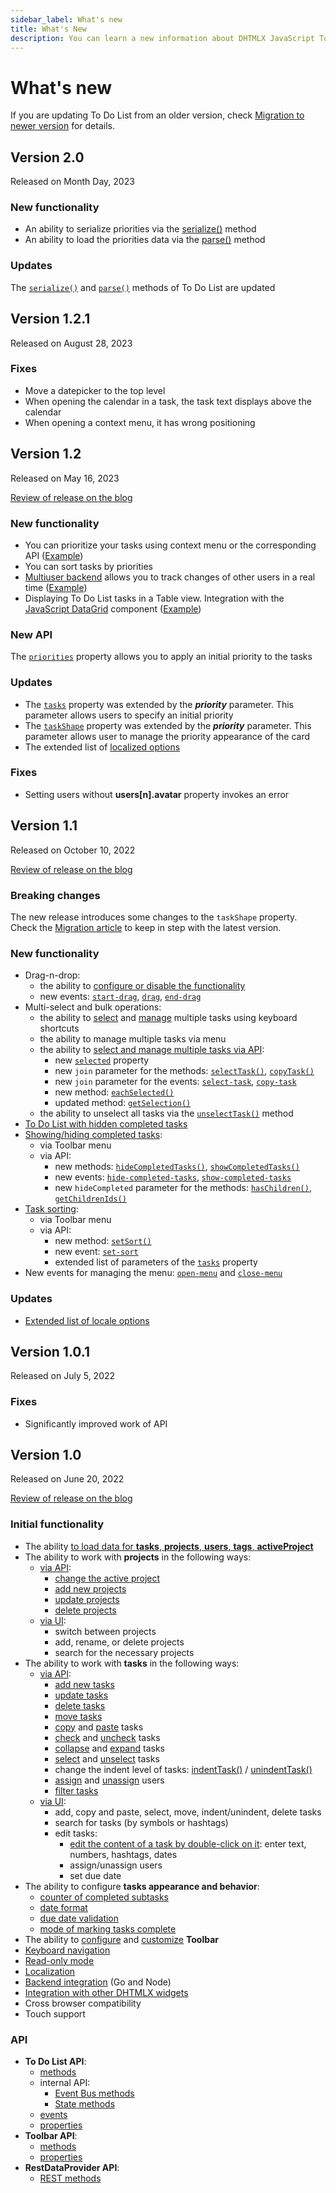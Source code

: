 ```yaml
---
sidebar_label: What's new
title: What's New
description: You can learn a new information about DHTMLX JavaScript To Do List library. Browse developer guides and API reference, try out code examples and live demos, and download a free 30-day evaluation version of DHTMLX To Do List.
---
```


# What's new

If you are updating To Do List from an older version, check [Migration to newer version](migration.md) for details.

## Version 2.0

Released on Month Day, 2023

### New functionality

- An ability to serialize priorities via the [serialize()](../api/methods/serialize_method) method
- An ability to load the priorities data via the [parse()](../api/methods/parse_method) method

### Updates

The [`serialize()`](../api/methods/serialize_method) and [`parse()`](../api/methods/parse_method) methods of To Do List are updated

## Version 1.2.1

Released on August 28, 2023

### Fixes

- Move a datepicker to the top level
- When opening the calendar in a task, the task text displays above the calendar
- When opening a context menu, it has wrong positioning

## Version 1.2

Released on May 16, 2023

[Review of release on the blog](https://dhtmlx.com/blog/dhtmlx-to-do-list-1-2/)

### New functionality

- You can prioritize your tasks using context menu or the corresponding API ([Example](https://snippet.dhtmlx.com/5cymicwt))
- You can sort tasks by priorities
- [Multiuser backend](../guides/working_with_server/#multiuser-backend) allows you to track changes of other users in a real time ([Example](https://snippet.dhtmlx.com/82ayq2lk))
- Displaying To Do List tasks in a Table view. Integration with the [JavaScript DataGrid](https://dhtmlx.com/docs/products/dhtmlxGrid/) component ([Example](https://snippet.dhtmlx.com/e97idjs8))

### New API

The [`priorities`](../api/configs/priorities_config) property allows you to apply an initial priority to the tasks

### Updates

- The [`tasks`](../api/configs/tasks_config) property was extended by the ***priority*** parameter. This parameter allows users to specify an initial priority
- The [`taskShape`](../api/configs/taskshape_config) property was extended by the ***priority*** parameter. This parameter allows user to manage the priority appearance of the card
- The extended list of [localized options](guides/localization.md)
### Fixes

- Setting users without **users[n].avatar** property invokes an error

## Version 1.1

Released on October 10, 2022

[Review of release on the blog](https://dhtmlx.com/blog/dhtmlx-to-do-list-1-1/)

### Breaking changes

The new release introduces some changes to the `taskShape` property. Check the [Migration article](migration.md#10---11) to keep in step with the latest version.

### New functionality

- Drag-n-drop:
    - the ability to [configure or disable the functionality](guides/configuration.md#drag-n-drop)
    - new events: [`start-drag`](api/events/startdrag_event.md), [`drag`](api/events/drag_event.md), [`end-drag`](api/events/enddrag_event.md)
- Multi-select and bulk operations:
    - the ability to [select](../#selecting-multiple-tasks) and [manage](../#managing-multiple-tasks) multiple tasks using keyboard shortcuts
    - the ability to manage multiple tasks via menu
    - the ability to [select and manage multiple tasks via API](guides/multiselection.md):
        - new [`selected`](api/configs/selected_config.md) property
        - new `join` parameter for the methods: [`selectTask()`](api/methods/selecttask_method.md), [`copyTask()`](api/methods/copytask_method.md)
        - new `join` parameter for the events: [`select-task`](api/events/selecttask_event.md), [`copy-task`](api/events/copytask_event.md)
        - new method: [`eachSelected()`](api/methods/eachselected_method.md)
        - updated method: [`getSelection()`](api/methods/getselection_method.md) 
    - the ability to unselect all tasks via the [`unselectTask()`](api/methods/unselecttask_method.md) method
- [To Do List with hidden completed tasks](guides/hide_completed_tasks.md#initial-mode)
- [Showing/hiding completed tasks](guides/hide_completed_tasks.md#switching-between-modes):
    - via Toolbar menu
    - via API:
        - new methods: [`hideCompletedTasks()`](api/methods/hidecompletedtasks_method.md), [`showCompletedTasks()`](api/methods/showcompletedtasks_method.md)
        - new events: [`hide-completed-tasks`](api/events/hidecompletedtasks_event.md), [`show-completed-tasks`](api/events/showcompletedtasks_event.md)
        - new `hideCompleted` parameter for the methods: [`hasChildren()`](api/methods/haschildren_method.md), [`getChildrenIds()`](api/methods/getchildrenids_method.md)
- [Task sorting](guides/sorting_filtering_tasks.md#sorting-tasks):
    - via Toolbar menu
    - via API:
        - new method: [`setSort()`](api/methods/setsort_method.md)
        - new event: [`set-sort`](api/events/setsort_event.md)
        - extended list of parameters of the [`tasks`](api/configs/tasks_config.md) property
- New events for managing the menu: [`open-menu`](api/events/openmenu_event.md) and [`close-menu`](api/events/closemenu_event.md)

### Updates

- [Extended list of locale options](guides/localization.md)

## Version 1.0.1

Released on July 5, 2022

### Fixes

- Significantly improved work of API

## Version 1.0

Released on June 20, 2022

[Review of release on the blog](https://dhtmlx.com/blog/dhtmlx-list-1-0-advanced-task-assignment-inline-editing-handy-keyboard-navigation/)

### Initial functionality

- The ability [to load data for **tasks**, **projects**, **users**, **tags**, **activeProject**](guides/loading_data.md)
- The ability to work with **projects** in the following ways:
    - [via API](guides/project_index.md):
        - [change the active project](api/methods/setproject_method.md)
        - [add new projects](api/methods/addproject_method.md)
        - [update projects](api/methods/updateproject_method.md)
        - [delete projects](api/methods/deleteproject_method.md)
    - [via UI](../#toolbar):
        - switch between projects
        - add, rename, or delete projects
        - search for the necessary projects
- The ability to work with **tasks** in the following ways:
    - [via API](guides/task_index.md):
        - [add new tasks](api/methods/addtask_method.md)
        - [update tasks](api/methods/updatetask_method.md)
        - [delete tasks](api/methods/deletetask_method.md)
        - [move tasks](api/methods/movetask_method.md)
        - [copy](api/methods/copytask_method.md) and [paste](api/methods/pastetask_method.md) tasks
        - [check](api/methods/checktask_method.md) and [uncheck](api/methods/unchecktask_method.md) tasks
        - [collapse](api/methods/collapsetask_method.md) and [expand](api/methods/expandtask_method.md) tasks
        - [select](api/methods/selecttask_method.md) and [unselect](api/methods/unselecttask_method.md) tasks
        - change the indent level of tasks: [indentTask()](api/methods/indenttask_method.md) / [unindentTask()](api/methods/unindenttask_method.md)
        - [assign](api/methods/assignuser_method.md) and [unassign](api/methods/unassignuser_method.md) users
        - [filter tasks](api/methods/setfilter_method.md)
    - [via UI](../#managing-a-task):
        - add, copy and paste, select, move, indent/unindent, delete tasks
        - search for tasks (by symbols or hashtags)
        - edit tasks:
            - [edit the content of a task by double-click on it](guides/inline_editing.md): enter text, numbers, hashtags, dates
            - assign/unassign users
            - set due date
- The ability to configure **tasks appearance and behavior**:
    - [counter of completed subtasks](guides/configuration.md#counter-of-completed-subtasks)
    - [date format](guides/configuration.md#date-format)
    - [due date validation](guides/configuration.md#due-date-validation)
    - [mode of marking tasks complete](guides/configuration.md#mode-of-marking-tasks-complete)
- The ability to [configure](guides/configuration.md#toolbar) and [customize](guides/customization.md#toolbar) **Toolbar**
- [Keyboard navigation](api/events/keypressontodo_event.md#keyboard-shortcuts)
- [Read-only mode](guides/readonly_mode.md)
- [Localization](guides/localization.md)
- [Backend integration](guides/working_with_server.md) (Go and Node)
- [Integration with other DHTMLX widgets](guides/integration.md)
- Cross browser compatibility
- Touch support

### API

- **To Do List API**: 
    - [methods](api/overview/methods_overview.md)
    - internal API:
        - [Event Bus methods](category/event-bus-methods.md)
        - [State methods](category/state-methods.md)
    - [events](api/overview/events_overview.md)
    - [properties](api/overview/configs_overview.md)
- **Toolbar API**:
    - [methods](category/toolbar-methods.md)
    - [properties](category/toolbar-properties.md)
- **RestDataProvider API**:
    - [REST methods](category/rest-methods.md)
